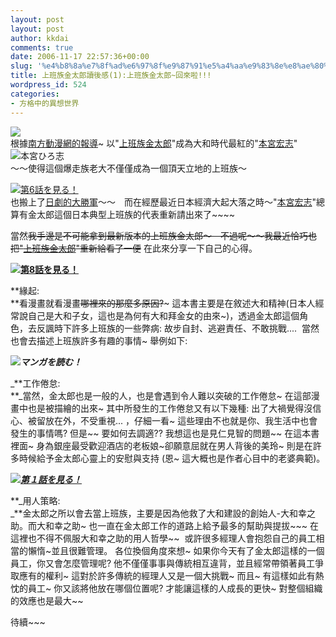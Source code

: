 ```yaml
---
layout: post
layout: post
author: kkdai
comments: true
date: 2006-11-17 22:57:36+00:00
slug: '%e4%b8%8a%e7%8f%ad%e6%97%8f%e9%87%91%e5%a4%aa%e9%83%8e%e8%ae%80%e5%be%8c%e6%84%9f1%e4%b8%8a%e7%8f%ad%e6%97%8f%e9%87%91%e5%a4%aa%e9%83%8e%e5%9b%9e%e4%be%86%e5%95%a6'
title: 上班族金太郎讀後感(1):上班族金太郎~回來啦!!!
wordpress_id: 524
categories:
- 方格中的異想世界
---
```


![](http://www.591ac.com/ctnews/hwdm/200511070004_1026216.JPG)  
根據[南方動漫網的報導](http://www.591ac.com/ctnews/hwdm/200511070004.htm)~ 以"[上班族金太郎](http://dl.rakuten.co.jp/shop/rt/sp/kintaro/)"成為大和時代最紅的"[本宮宏志](http://zh.wikipedia.org/wiki/æ¥æ¬æ¼«ç»å®¶åè¡¨)"  
![本宮ひろ志](http://image.dl.rakuten.co.jp/shop/common/normal/sp/kintaro/images/gray01_top.jpg)  
～～使得這個爆走族老大不僅僅成為一個頂天立地的上班族～　

[![第6話を見る！](http://image.dl.rakuten.co.jp/shop/common/normal/sp/kintaro/images/backnum_pic10.gif)](http://dl.rakuten.co.jp/shop/rt/prod/200720031/)  
也搬上了[日劇的大勝軍](http://dorama.info/drama/dramashow_common.php?num=155&mnum=196)～～　而在經歷最近日本經濟大起大落之時～"[本宮宏志](http://zh.wikipedia.org/wiki/æ¥æ¬æ¼«ç»å®¶åè¡¨)"總算有金太郎這個日本典型上班族的代表重新請出來了~~~~ 

當然~~我手邊是不可能拿到最新版本的上班族金太郎～　不過呢～～我最近恰巧也把"[上班族金太郎](http://dl.rakuten.co.jp/shop/rt/sp/kintaro/)"重新給看了一便~~ 在此來分享一下自己的心得。

**[![第8話を見る！](http://image.dl.rakuten.co.jp/shop/common/normal/sp/kintaro/images/backnum_pic08.gif)](http://dl.rakuten.co.jp/shop/rt/prod/200720029/)**

**緣起:  
**看漫畫就看漫畫~~哪裡來的那麼多原因?~~~ 這本書主要是在敘述大和精神(日本人經常說自己是大和子女，這也是為何有大和拜金女的由來~)，透過金太郎這個角色，去反諷時下許多上班族的一些弊病: 故步自封、逃避責任、不敢挑戰....  當然也會去描述上班族許多有趣的事情~ 舉例如下:

_**![マンガを読む！](http://image.dl.rakuten.co.jp/shop/common/normal/sp/kintaro/images/gray_top.gif)**_

_**工作倦怠:  
**_當然，金太郎也是一般的人，也是會遇到令人難以突破的工作倦怠~ 在這部漫畫中也是被描繪的出來~ 其中所發生的工作倦怠又有以下幾種: 出了大禍覺得沒信心、被留放在外，不受重視... ，仔細一看~ 這些理由不也就是你、我生活中也會發生的事情嗎? 但是~~ 要如何去調適?? 我想這也是見仁見智的問題~~ 在這本書裡面~ 身為銀座最受歡迎酒店的老板娘~卻願意屈就在男人背後的美玲~ 則是在許多時候給予金太郎心靈上的安慰與支持 (恩~ 這大概也是作者心目中的老婆典範)。

**_[![第１話を見る！](http://image.dl.rakuten.co.jp/shop/common/normal/sp/kintaro/images/backnum_pic02.gif)](http://dl.rakuten.co.jp/shop/rt/prod/200720002/)_**

**_用人策略:  
_**金太郎之所以會去當上班族，主要是因為他救了大和建設的創始人-大和幸之助。而大和幸之助~ 也一直在金太郎工作的道路上給予最多的幫助與提拔~~~ 在這裡也不得不佩服大和幸之助的用人哲學~~  或許很多經理人會抱怨自己的員工相當的懶惰~並且很難管理。 各位換個角度來想~ 如果你今天有了金太郎這樣的一個員工，你又會怎麼管理呢? 他不僅僅事事與傳統相互違背，並且經常帶領著員工爭取應有的權利~ 這對於許多傳統的經理人又是一個大挑戰~  而且~ 有這樣如此有熱忱的員工~ 你又該將他放在哪個位置呢? 才能讓這樣的人成長的更快~ 對整個組織的效應也是最大~~

待續~~~

